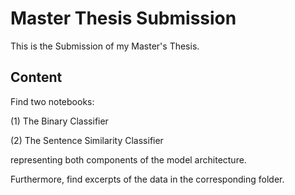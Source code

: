 # Master Thesis Submission

This is the Submission of my Master's Thesis. 

## Content

Find two notebooks:

(1) The Binary Classifier

(2) The Sentence Similarity Classifier

representing both components of the model architecture. 

Furthermore, find excerpts of the data in the corresponding folder.
